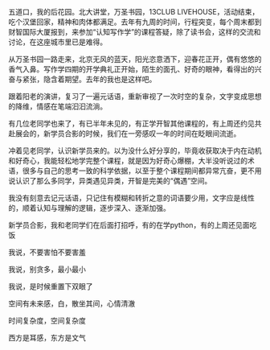 

五道口，我的后花园。北大讲堂，万圣书园，13CLUB LIVEHOUSE，活动结束，吃个汉堡回家，精神和肉体都满足。去年有九周的时间，行程突变，每个周末都到财智国际大厦报到，来参加“认知写作学”的课程答疑，除了读书会，这样的交流和讨论，在这座城市里已是难得。

从万圣书园一路走来，北京无风的蓝天，阳光恣意洒下，迎春花正开，偶有悠悠的香气入鼻。写作学四期的开学典礼正开始，陌生的面孔、好奇的眼神，看得出的兴奋与紧张，隐含着期望。去年的我也是这样吧。

跟着阳老的演讲，复习了一遍元话语，重新审视了一次时空的复杂，文字变成思想的降维，情感在笔端汩汩流淌。

有几位老同学也来了，有已半年未见的，有正学开智其他课程的，有上周还约见共赴展会的，新学员合影的时候，我们在一旁感叹一年的时间在眨眼间流逝。











冲着见老同学，认识新学员来的。以为没什么好分享的，毕竟收获取决于内在动机和好奇心，我能轻松地学完整个课程，就是因为好奇心爆棚，大半没听说过的术语，很多与自己的思考一致的科学依据，以至于整个课程期间都异常亢奋，更不用说认识了那么多同学，异类遇见异类，开智是完美的“偶遇”空间。

我没有刻意去记元话语，只记住有模糊和转折之意的词语要少用，文字应是线性的，顺着认知与理解的逻辑，逐步深入、逐渐加强。

新学员合影，我和老同学们在后面打招呼，有的在学python，有的上周还见面吃饭

我说，不要害怕不要害羞

我说，别贪多，最小最小

我说，是时候重置下双眼了

空间有未来感，白，散坐其间，心情清澈

时间复杂度，空间复杂度

西方是耳感，东方是文气















